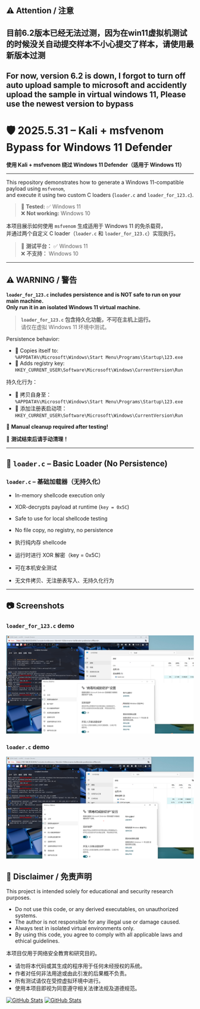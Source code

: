 ## ⚠️ Attention / 注意

## 目前6.2版本已经无法过测，因为在win11虚拟机测试的时候没关自动提交样本不小心提交了样本，请使用最新版本过测
## For now, version 6.2 is down, I forgot to turn off auto upload sample to microsoft and accidently upload the sample in virtual windows 11, Please use the newest version to bypass

# 🛡️ 2025.5.31 – Kali + msfvenom Bypass for Windows 11 Defender  
**使用 Kali + msfvenom 绕过 Windows 11 Defender（适用于 Windows 11）**

---

This repository demonstrates how to generate a Windows 11-compatible payload using `msfvenom`,  
and execute it using two custom C loaders (`loader.c` and `loader_for_123.c`).

> 📌 **Tested:** ✅ Windows 11  
> ❌ **Not working:** Windows 10

本项目展示如何使用 `msfvenom` 生成适用于 Windows 11 的免杀载荷，  
并通过两个自定义 C loader（`loader.c` 和 `loader_for_123.c`）实现执行。

> 📌 **测试平台：** ✅ Windows 11  
> ❌ **不支持：** Windows 10

---

## ⚠️ WARNING / 警告

**`loader_for_123.c` includes persistence and is NOT safe to run on your main machine.**  
**Only run it in an isolated Windows 11 virtual machine.**

> **`loader_for_123.c` 包含持久化功能，不可在主机上运行。**  
> 请仅在虚拟 Windows 11 环境中测试。

Persistence behavior:
- 📂 Copies itself to:  
  `%APPDATA%\Microsoft\Windows\Start Menu\Programs\Startup\123.exe`
- 🧾 Adds registry key:  
  `HKEY_CURRENT_USER\Software\Microsoft\Windows\CurrentVersion\Run`

持久化行为：
- 📂 拷贝自身至：  
  `%APPDATA%\Microsoft\Windows\Start Menu\Programs\Startup\123.exe`
- 🧾 添加注册表启动项：  
  `HKEY_CURRENT_USER\Software\Microsoft\Windows\CurrentVersion\Run`

🧹 **Manual cleanup required after testing!**

🧹 **测试结束后请手动清理！**

---

## 🧪 `loader.c` – Basic Loader (No Persistence)  
### `loader.c` – 基础加载器（无持久化）

- In-memory shellcode execution only  
- XOR-decrypts payload at runtime (`key = 0x5C`)  
- Safe to use for local shellcode testing  
- No file copy, no registry, no persistence

- 执行纯内存 shellcode  
- 运行时进行 XOR 解密（key = 0x5C）  
- 可在本机安全测试  
- 无文件拷贝、无注册表写入、无持久化行为

---


## 📷 Screenshots

### `loader_for_123.c` demo
![Loader Structure](../assets/images/loader.png)

### `loader.c` demo
![Example Screenshot](../assets/images/123.png)

## 📌 Disclaimer / 免责声明

This project is intended solely for educational and security research purposes.

- Do not use this code, or any derived executables, on unauthorized systems.
- The author is not responsible for any illegal use or damage caused.
- Always test in isolated virtual environments only.
- By using this code, you agree to comply with all applicable laws and ethical guidelines.

本项目仅用于网络安全教育和研究目的。

- 请勿将本代码或其生成的程序用于任何未经授权的系统。
- 作者对任何非法用途或由此引发的后果概不负责。
- 所有测试请仅在受控虚拟环境中进行。
- 使用本项目即视为同意遵守相关法律法规及道德规范。



[![GitHub Stats](https://github-readme-stats.vercel.app/api?username=666damn&show_icons=true&theme=tokyonight)](https://github.com/anuraghazra/github-readme-stats)
[![GitHub Stats](https://github-readme-stats.vercel.app/api?username=LeranPeng&show_icons=true&theme=tokyonight)](https://github.com/anuraghazra/github-readme-stats)
